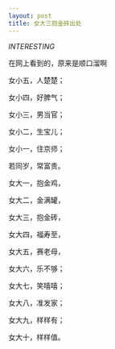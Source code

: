 ```yaml
---
layout: post
title: 女大三抱金砖出处
---
```

_INTERESTING_

在网上看到的，原来是顺口溜啊

女小五，人楚楚； 

女小四，好脾气； 

女小三，男当官； 

女小二，生宝儿； 

女小一，住京师； 

若同岁，常富贵。 

女大一，抱金鸡， 

女大二，金满罐， 

女大三，抱金砖， 

女大四，福寿至， 

女大五，赛老母， 

女大六，乐不够； 

女大七，笑嘻嘻； 

女大八，准发家； 

女大九，样样有； 

女大十，样样值。